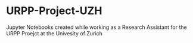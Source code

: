# URPP-Project-UZH
Jupyter Notebooks created while working as a Research Assistant for the URPP Proejct at the Univesity of Zurich
